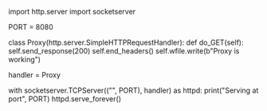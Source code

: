 import http.server
import socketserver

PORT = 8080

class Proxy(http.server.SimpleHTTPRequestHandler):
    def do_GET(self):
        self.send_response(200)
        self.end_headers()
        self.wfile.write(b"Proxy is working")

handler = Proxy

with socketserver.TCPServer(("", PORT), handler) as httpd:
    print("Serving at port", PORT)
    httpd.serve_forever()
